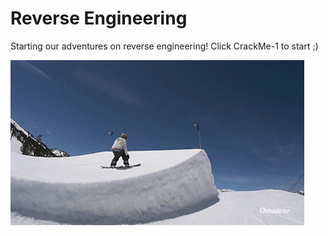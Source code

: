 # Reverse Engineering

<!-- ![](https://ariandev.com/Github_Assets/GithubCounter/counter.php?page=ReverseEngineering) -->

Starting our adventures on reverse engineering! Click CrackMe-1 to start ;)

![](./snowboarding.gif)
